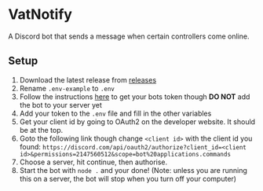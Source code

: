 # VatNotify
A Discord bot that sends a message when certain controllers come online.

## Setup
1. Download the latest release from [releases](https://github.com/GoldenXLence/VatNotify/releases)
1. Rename `.env-example` to `.env`
1. Follow the instructions [here](https://github.com/reactiflux/discord-irc/wiki/Creating-a-discord-bot-&-getting-a-token#creating-a-bot) to get your bots token though **DO NOT** add the bot to your server yet
1. Add your token to the `.env` file and fill in the other variables
1. Get your client id by going to OAuth2 on the developer website. It should be at the top.
1. Goto the following link though change `<client id>` with the client id you found: `https://discord.com/api/oauth2/authorize?client_id=<client id>&permissions=2147560512&scope=bot%20applications.commands`
1. Choose a server, hit continue, then authorise.
1. Start the bot with `node .` and your done! (Note: unless you are running this on a server, the bot will stop when you turn off your computer)
